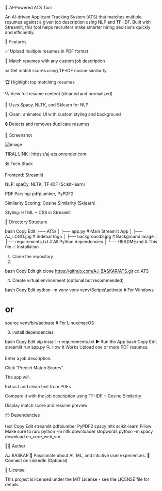 🧠 AI-Powered ATS Tool

An AI-driven Applicant Tracking System (ATS) that matches multiple resumes against a given job description using NLP and TF-IDF. 
Built with Streamlit, this tool helps recruiters make smarter hiring decisions quickly and efficiently.

🚀 Features

✅ Upload multiple resumes in PDF format

📝 Match resumes with any custom job description

📊 Get match scores using TF-IDF cosine similarity

🏆 Highlight top matching resumes

🔍 View full resume content (cleaned and normalized)

🧠 Uses Spacy, NLTK, and Sklearn for NLP

🎨 Clean, animated UI with custom styling and background

🔒 Detects and removes duplicate resumes

📸 Screenshot

![image](https://github.com/user-attachments/assets/dafff5dd-e12a-4f97-bb11-c77d88d02794)


TIRAL LINK :  https://aj-ats.onrender.com



🛠 Tech Stack

Frontend: Streamlit

NLP: spaCy, NLTK, TF-IDF (Scikit-learn)

PDF Parsing: pdfplumber, PyPDF2

Similarity Scoring: Cosine Similarity (Sklearn)

Styling: HTML + CSS in Streamlit

📂 Directory Structure

bash
Copy
Edit
├── ATS/
│   ├── app.py              # Main Streamlit App
│   ├── AJ_LOGO.jpg         # Sidebar logo
│   ├── background3.jpg     # Background image
│   ├── requirements.txt    # All Python dependencies
│   └── README.md           # This file
✅ Installation


1. Clone the repository
2. 
bash
Copy
Edit
git clone https://github.com/AJ-BASKAR/ATS.git
cd ATS

4. Create virtual environment (optional but recommended)
   
bash
Copy
Edit
python -m venv venv
venv\Scripts\activate  # For Windows
# or
source venv/bin/activate  # For Linux/macOS

3. Install dependencies
   
bash
Copy
Edit
pip install -r requirements.txt
▶️ Run the App
bash
Copy
Edit
streamlit run app.py
🔍 How It Works
Upload one or more PDF resumes.

Enter a job description.

Click "Predict Match Scores".

The app will:

Extract and clean text from PDFs

Compare it with the job description using TF-IDF + Cosine Similarity

Display match score and resume preview

📦 Dependencies

text
Copy
Edit
streamlit
pdfplumber
PyPDF2
spacy
nltk
scikit-learn
Pillow
Make sure to run:
python -m nltk.downloader stopwords
python -m spacy download en_core_web_sm

👨‍💻
Author

AJ BASKAR
🦄 Passionate about AI, ML, and intuitive user experiences.
📧 Connect on LinkedIn (Optional)

📝 License

This project is licensed under the MIT License - see the LICENSE file for details.
